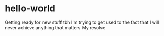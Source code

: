 # hello-world
Getting ready for new stuff tbh
I'm trying to get used to the fact that I will never achieve anything that matters
My resolve
